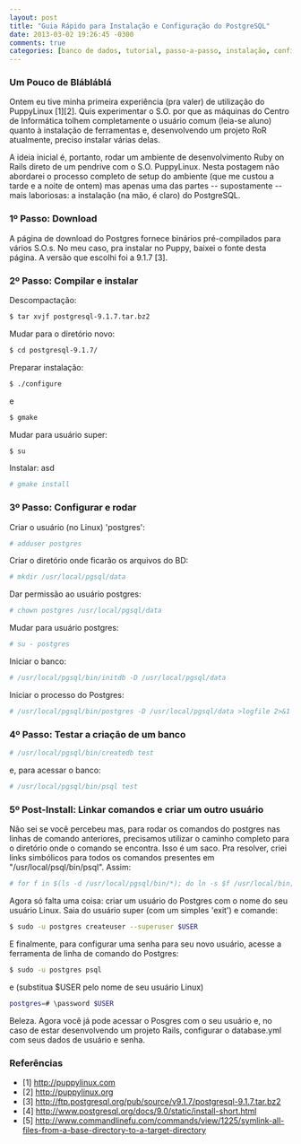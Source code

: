 ```yaml
---
layout: post
title: "Guia Rápido para Instalação e Configuração do PostgreSQL"
date: 2013-03-02 19:26:45 -0300
comments: true
categories: [banco de dados, tutorial, passo-a-passo, instalação, configuração, linux, postgresql, puppy, puppylinux, pt_BR]
---
```


### Um Pouco de Blábláblá

Ontem eu tive minha primeira experiência (pra valer) de utilização do PuppyLinux [1][2]. Quis experimentar o S.O. por que as máquinas do Centro de Informática tolhem completamente o usuário comum (leia-se aluno) quanto à instalação de ferramentas e, desenvolvendo um projeto RoR atualmente, preciso instalar várias delas.

A ideia inicial é, portanto, rodar um ambiente de desenvolvimento Ruby on Rails direto de um pendrive com o S.O. PuppyLinux. Nesta postagem não abordarei o processo completo de setup do ambiente (que me custou a tarde e a noite de ontem) mas apenas uma das partes -- supostamente -- mais laboriosas: a instalação (na mão, é claro) do PostgreSQL.

<!-- more -->

### 1º Passo: Download

A página de download do Postgres fornece binários pré-compilados para vários S.O.s. No meu caso, pra instalar no Puppy, baixei o fonte desta página. A versão que escolhi foi a 9.1.7 [3].

### 2º Passo: Compilar e instalar

Descompactação:
```bash
$ tar xvjf postgresql-9.1.7.tar.bz2
```
Mudar para o diretório novo:
```bash
$ cd postgresql-9.1.7/
```
Preparar instalação:
```bash
$ ./configure
```
e
```bash
$ gmake
```
Mudar para usuário super:
```bash
$ su
```
Instalar: asd
```bash
# gmake install
```

### 3º Passo: Configurar e rodar

Criar o usuário (no Linux) 'postgres':
```bash
# adduser postgres
```
Criar o diretório onde ficarão os arquivos do BD:
```bash
# mkdir /usr/local/pgsql/data
```
Dar permissão ao usuário postgres:
```bash
# chown postgres /usr/local/pgsql/data
```
Mudar para usuário postgres:
```bash
# su - postgres
```
Iniciar o banco:
```bash
# /usr/local/pgsql/bin/initdb -D /usr/local/pgsql/data
```
Iniciar o processo do Postgres:
```bash
# /usr/local/pgsql/bin/postgres -D /usr/local/pgsql/data >logfile 2>&1 &
```

### 4º Passo: Testar a criação de um banco

```bash
# /usr/local/pgsql/bin/createdb test
```
e, para acessar o banco:
```bash
# /usr/local/pgsql/bin/psql test
```

### 5º Post-Install: Linkar comandos e criar um outro usuário

Não sei se você percebeu mas, para rodar os comandos do postgres nas linhas de comando anteriores, precisamos utilizar o caminho completo para o diretório onde o comando se encontra. Isso é um saco. Pra resolver, criei links simbólicos para todos os comandos presentes em "/usr/local/psql/bin/psql". Assim:
```bash
# for f in $(ls -d /usr/local/pgsql/bin/*); do ln -s $f /usr/local/bin; done
```
Agora só falta uma coisa: criar um usuário do Postgres com o nome do seu usuário Linux. Saia do usuário super (com um simples 'exit') e comande:
```bash
$ sudo -u postgres createuser --superuser $USER
```
E finalmente, para configurar uma senha para seu novo usuário, acesse a ferramenta de linha de comando do Postgres:
```bash
$ sudo -u postgres psql
```
e (substitua $USER pelo nome de seu usuário Linux)
```bash
postgres=# \password $USER
```
Beleza. Agora você já pode acessar o Posgres com o seu usuário e, no caso de estar desenvolvendo um projeto Rails, configurar o database.yml com seus dados de usuário e senha.

### Referências

* [1] http://puppylinux.com
* [2] http://puppylinux.org
* [3] http://ftp.postgresql.org/pub/source/v9.1.7/postgresql-9.1.7.tar.bz2
* [4] http://www.postgresql.org/docs/9.0/static/install-short.html
* [5] http://www.commandlinefu.com/commands/view/1225/symlink-all-files-from-a-base-directory-to-a-target-directory
